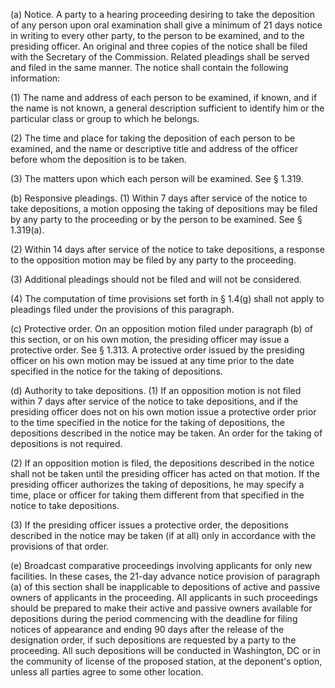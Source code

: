 (a) Notice. A party to a hearing proceeding desiring to take the deposition of any person upon oral examination shall give a minimum of 21 days notice in writing to every other party, to the person to be examined, and to the presiding officer. An original and three copies of the notice shall be filed with the Secretary of the Commission. Related pleadings shall be served and filed in the same manner. The notice shall contain the following information:

(1) The name and address of each person to be examined, if known, and if the name is not known, a general description sufficient to identify him or the particular class or group to which he belongs.

(2) The time and place for taking the deposition of each person to be examined, and the name or descriptive title and address of the officer before whom the deposition is to be taken.

(3) The matters upon which each person will be examined. See § 1.319.

(b) Responsive pleadings. (1) Within 7 days after service of the notice to take depositions, a motion opposing the taking of depositions may be filed by any party to the proceeding or by the person to be examined. See § 1.319(a).

(2) Within 14 days after service of the notice to take depositions, a response to the opposition motion may be filed by any party to the proceeding.

(3) Additional pleadings should not be filed and will not be considered.

(4) The computation of time provisions set forth in § 1.4(g) shall not apply to pleadings filed under the provisions of this paragraph.

(c) Protective order. On an opposition motion filed under paragraph (b) of this section, or on his own motion, the presiding officer may issue a protective order. See § 1.313. A protective order issued by the presiding officer on his own motion may be issued at any time prior to the date specified in the notice for the taking of depositions.

(d) Authority to take depositions. (1) If an opposition motion is not filed within 7 days after service of the notice to take depositions, and if the presiding officer does not on his own motion issue a protective order prior to the time specified in the notice for the taking of depositions, the depositions described in the notice may be taken. An order for the taking of depositions is not required.

(2) If an opposition motion is filed, the depositions described in the notice shall not be taken until the presiding officer has acted on that motion. If the presiding officer authorizes the taking of depositions, he may specify a time, place or officer for taking them different from that specified in the notice to take depositions.

(3) If the presiding officer issues a protective order, the depositions described in the notice may be taken (if at all) only in accordance with the provisions of that order.

(e) Broadcast comparative proceedings involving applicants for only new facilities. In these cases, the 21-day advance notice provision of paragraph (a) of this section shall be inapplicable to depositions of active and passive owners of applicants in the proceeding. All applicants in such proceedings should be prepared to make their active and passive owners available for depositions during the period commencing with the deadline for filing notices of appearance and ending 90 days after the release of the designation order, if such depositions are requested by a party to the proceeding. All such depositions will be conducted in Washington, DC or in the community of license of the proposed station, at the deponent's option, unless all parties agree to some other location.

